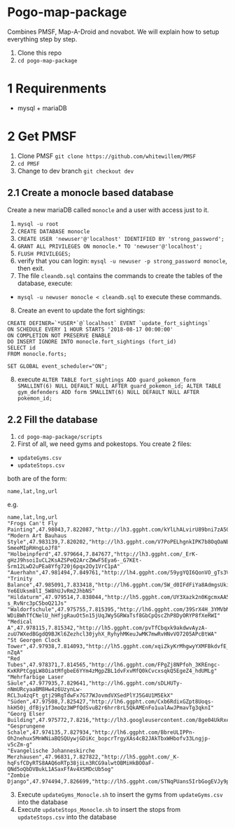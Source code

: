 # Pogo-map-package
Combines PMSF, Map-A-Droid and novabot. 
We will explain how to setup everything step by step.

1. Clone this repo
2. `cd pogo-map-package`

# 1 Requirenments
- mysql + mariaDB
 
# 2 Get PMSF
1. Clone PMSF `git clone https://github.com/whitewillem/PMSF` 
2. `cd PMSF`
3. Change to dev branch `git checkout dev`

## 2.1 Create a monocle based database
Create a new mariaDB called `monocle` and a user with access just to it.
1. `mysql -u root`
2. `CREATE DATABASE monocle`
3. `CREATE USER 'newuser'@'localhost' IDENTIFIED BY 'strong_password';`
4. `GRANT ALL PRIVILEGES ON monocle.* TO 'newuser'@'localhost';`
5. `FLUSH PRIVILEGES;`
6. verify that you can login: `mysql -u newuser -p strong_password monocle`, then exit.
7. The file `cleandb.sql` contains the commands to create the tables of the database,
execute: 
- `mysql -u newuser monocle < cleandb.sql` to execute these commands.
8. Create an event to update the fort sightings: 

``` 
CREATE DEFINER=`*USER*`@`localhost` EVENT `update_fort_sightings` 
ON SCHEDULE EVERY 1 HOUR STARTS '2018-08-17 00:00:00' 
ON COMPLETION NOT PRESERVE ENABLE
DO INSERT IGNORE INTO monocle.fort_sightings (fort_id)
SELECT id
FROM monocle.forts; 

SET GLOBAL event_scheduler="ON"; 
```

8. execute `ALTER TABLE fort_sightings ADD guard_pokemon_form SMALLINT(6) NULL DEFAULT NULL AFTER guard_pokemon_id;
ALTER TABLE gym_defenders ADD form SMALLINT(6) NULL DEFAULT NULL AFTER pokemon_id;`


## 2.2 Fill the database 
1. `cd pogo-map-package/scripts`
2. First of all, we need gyms and pokestops. You create 2 files:
- `updateGyms.csv`
- `updateStops.csv`

both are of the form: 
```
name,lat,lng,url
```

e.g. 
```
name,lat,lng,url
"Frogs Can't Fly Painting",47.98043,7.822087,"http://lh3.ggpht.com/kYlLhALvirU89bni7zA50z6O_zDZuM6VUK0OsGfz2pGS75pB_Z4jh2jdgQXiKcEhdA30G6nr7KBPJz30Hez6_w"
"Modern Art Bauhaus Style",47.983139,7.820202,"http://lh3.ggpht.com/V7PoPELhgnkIPK7b8OqOaNbjTavBRLPrCRc5jiwzBwrNo5refKXEKN5OSxIKa24fACo-SmeeMIpRHngLoJf8"
"Holbeinpferd",47.979664,7.847677,"http://lh3.ggpht.com/_ErK-gHzJ9hsoiIuCL2KsAZSPeQ2ArcZWwF5Eya6-_G7KEt-Srm12LwD2uPEa8Yfg720j6pqx2Oy1VrC1pA"
"Auerhahn",47.981494,7.849761,"http://lh4.ggpht.com/59ygYQI6QonVO_gTs3V11MEL3254ipPdLm92HX4UY74dUOFpXvJdx_YeJ_fETIczADpKPuVFtWGL3AhKD4o"
"Trinity Balance",47.985091,7.833418,"http://lh6.ggpht.com/5W_d0IFdFiYa8AdmgsUkiToSmGsGvQoZXhiNKwVSMHnS9pUqS1uV2XQQ-Ye6EUksm8lI_5W8hUJvRm2JhbNS"
"Hildaturm",47.979514,7.838044,"http://lh5.ggpht.com/UY3Xazk2n0KgcmxAA5WN4soR7gddfy3G1wygI92X_zXc9nu3YAx7jXI4VUkvHQ1i-s_RvNrc3pC5boQ21Js"
"Waldorfschule",47.975755,7.815395,"http://lh6.ggpht.com/39SrX4H_3YMVbMF-WDiBWhTfCNelU_hHfjgRauOt5n15jUqJWy5GRWaTsf8GbCpQscZhP8DyORYP8fXeRWI"
"Medical A",47.978115,7.815342,"http://lh5.ggpht.com/pvTfCbqxk9akdwvAyzA-zuU7WXedBGgdQ9BJKl6Zezhcl30jyhX_RyhyhMKeuJwMK7mwRvHNvVO7205APcBtWA"
"St Georgen Clock Tower",47.97938,7.814093,"http://lh5.ggpht.com/xqiZkyKrMhgwyYXMFBkdvfE_OMvgw5GxmvryS0Bp6SlQCLpRBdRZEg27AEUphqI605OiXXCSLyHLXF5-nZqA"
"Red Tubes",47.978371,7.814565,"http://lh6.ggpht.com/FPgZj8NPfoh_3KREngc-KxKRPtCggLW8OiatMfgbeE6YYm4zMgpZBL1dvFxvMfQ0kCvcxsqkQ5EgeZ4_hdUMLg"
"Mehrfarbige Laser Säule",47.977935,7.829641,"http://lh6.ggpht.com/sDLHUTy-nNmURcyaaBM8Hw4z6UzynLw-RCL3u4zqFt_gtj29RgTdwFx7G77WJovmdVXSedPlYJ5G4U1M5EkX"
"Süden",47.97508,7.825427,"http://lh6.ggpht.com/Cxb6RdixGZpt8Uoqs-hkH50j_dfBjy1f3moQz3WPfQdSvuB2r6hrr8rL5QkAMEnFo1ualAwJPmavTg3qknI"
"Georg Elser Building",47.975772,7.8216,"http://lh3.googleusercontent.com/8ge04UkRxeNDZpF9KDWBcLekxK74lCYTl4H7Mde_KosfqkwuxuvW2WQRH_PdtELhwUE4m6emKDtz7PNn15BZ8Q"
"Gesprungene Schale",47.974135,7.827934,"http://lh6.ggpht.com/BbreULIPPn-Oh2nehux5MnWNiaBQSQUywjGDiKc_bopcrTrgyXAs4cB2JAkTbxWHbofv33Lngjp-v5cZm-g"
"Evangelische Johanneskirche Merzhausen",47.96831,7.827822,"http://lh5.ggpht.com/_K-hqFsfCDyRTS8AAQ6oRTp38jiLn3RCG9alwtOBMiHkBO0aF-QNd5oQbDVBukL1ASaxFfAv4XSMDcUb5og"
"Zombie Django",47.974494,7.826699,"http://lh5.ggpht.com/STNqPUans5IrbGogEVJy9p4jAkpwebji2khyylJTNBegP7Oji27vY8fYjXh9KlCjQILc2O_Md5EHaC4R2Z8i"
```

3. Execute `updateGyms_Monocle.sh` to insert the gyms from  `updateGyms.csv` into the database
4. Execute `updateStops_Monocle.sh` to insert the stops from  `updateStops.csv` into the database
